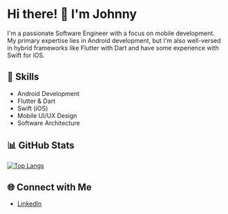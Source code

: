 # Hi there! 👋 I'm Johnny

I'm a passionate Software Engineer with a focus on mobile development. My primary expertise lies in Android development, but I'm also well-versed in hybrid frameworks like Flutter with Dart and have some experience with Swift for iOS.

## 🚀 Skills
- Android Development
- Flutter & Dart
- Swift (iOS)
- Mobile UI/UX Design
- Software Architecture

## 📊 GitHub Stats
[![Top Langs](https://github-readme-stats.vercel.app/api/top-langs/?username=johnnyFa&theme=tokyonight)](https://github.com/johnnyFa)

## 🌐 Connect with Me
- [LinkedIn](https://www.linkedin.com/in/johnny-fagundes/)

